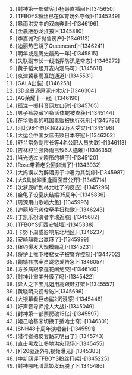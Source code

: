 
1. [封神第一部做客小杨哥直播间]-[1345650]
1. [TFBOYS粉丝已在体育场外守候]-[1345249]
1. [暴雨洪灾中的双向奔赴]-[1346196]
1. [金晨版恐龙扛狼]-[1345880]
1. [李嘉诚7折抛售房产]-[1346112]
1. [迪丽热巴跳了Queencard]-[1346241]
1. [明年或是历史最热一年]-[1345815]
1. [失联副市长一线指挥防汛是常态]-[1346272]
1. [黄子韬大胆开麦内涵马可]-[1345611]
1. [京津冀暴雨互助通道]-[1345531]
1. [GALA出装]-[1346258]
1. [3D全景还原涿州水灾]-[1346304]
1. [AG荣耀十一冠]-[1346190]
1. [孤注一掷抖音网友口碑]-[1345705]
1. [男子裤袋藏14条活体蛇被查获]-[1345144]
1. [在华贩毒的韩国毒贩被执行死刑]-[1345786]
1. [河北98个县区超222万人受灾]-[1345198]
1. [大运会中国女篮击败日本夺冠]-[1346202]
1. [舒兰常务副市长等4名公职人员失联]-[1346113]
1. [吉林舒兰强降雨已致6人遇难]-[1346350]
1. [当光透过关晓彤的裙子]-[1345120]
1. [Rose带着老公回非洲了]-[1343932]
1. [大妈误以为醉酒男子中暑为其刮痧]-[1345987]
1. [大S具俊晔重逢画面首公开]-[1345714]
1. [沈梦辰听到林允吐了的反应]-[1345296]
1. [金龟子设宴庆结婚35周年]-[1345836]
1. [周深用山歌唱大鱼]-[1345996]
1. [迪丽热巴龚俊牵手扭秧歌]-[1346243]
1. [丁凯乐扮演者李瑞近照]-[1345682]
1. [TFBOYS逛西安城墙]-[1345338]
1. [卡努下周或影响东北地区]-[1346237]
1. [安崎囍舞台赢麻了]-[1345999]
1. [纽约爆发大规模骚乱]-[1345231]
1. [将护士推下楼梯女子被警方控制]-[1344702]
1. [鞠婧祎携全员跳恋爱告急]-[1346057]
1. [方多病跟李莲花闹绝交]-[1346140]
1. [封神让审美升级了吗]-[1345422]
1. [异人之下宝儿姐用高跟鞋打架]-[1345557]
1. [黄晓明央视专访]-[1345696]
1. [大银幕看巨齿鲨2沉浸感]-[1345448]
1. [好声音导师抢人大战]-[1345049]
1. [封神第一部票房破15亿]-[1345597]
1. [妲己哈基米切换于适哈士奇]-[1346301]
1. [SNH48十周年演唱会]-[1345591]
1. [潜行者把反套路玩明白了]-[1345743]
1. [直击黑龙江多地洪灾现场]-[1345455]
1. [歼20驱逐外机视频曝光]-[1345383]
1. [中新网评TFBOYS粉丝打架]-[1345225]
1. [封神哪吒叫嚣姬发玩脱了]-[1345486]